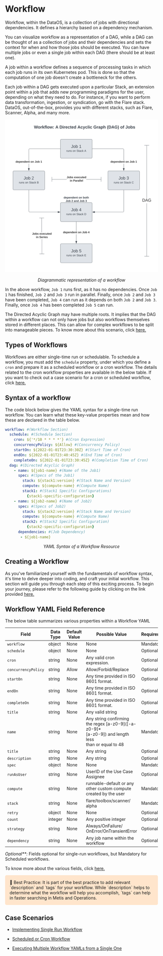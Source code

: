# Workflow

Workflow, within the DataOS, is a collection of jobs with directional dependencies. It defines a hierarchy based on a dependency mechanism.

You can visualize workflow as a representation of a DAG, while a DAG can be thought of as a collection of jobs and their dependencies and sets the context for when and how those jobs should be executed. You can have multiple jobs or even a single job within each DAG (there should be at least one). 

A job within a workflow defines a sequence of processing tasks in which each job runs in its own Kubernetes pod. This is done so that the computation of one job doesn't create a bottleneck for the others.

Each job within a DAG gets executed upon a particular Stack, an extension point within a job that adds new programming paradigms for the user, depending on what they need to do. For instance, if you want to perform data transformation, ingestion, or syndication, go with the Flare stack. DataOS, out-of-the-box, provides you with different stacks, such as Flare, Scanner, Alpha, and many more.

![Diagrammatic representation of a workflow](./Workflow/workflow.svg)

<center><i>Diagrammatic representation of a workflow</i></center>

In the above workflow, `Job 1` runs first, as it has no dependencies. Once `Job 1` has finished, `Job 2` and `Job 3` run in parallel. Finally, once `Job 2` and `Job 3` have been completed, `Job 4` can run as it depends on both `Job 2` and `Job 3`. Finally, once `Job 4` has been completed `Job 5` can run.

The Directed Acyclic Graph may have multiple roots. It implies that the DAG within a workflow can not only have jobs but also workflows themselves stored in different places. This can allow for complex workflows to be split into manageable pieces. To know more about this scenario, click <u><span style="color: blue;">[here.](./Workflow/executing-multiple-workflow-yamls-from-single-one.md)</span></u>

## Types of Workflows

Workflows are either single-time run or schedulable. To schedule a workflow, you must add the `schedule` property, under which you define a `cron` and prepare it as a scheduled workflow or a cron workflow. The details related to the cron workflow properties are available in the below table. If you want to check out a case scenario for a cron or scheduled workflow, click <u><span style="color: blue;">[here.](./Workflow/scheduled-or-cron-workflow.md)</span></u>

## Syntax of a workflow

The code block below gives the YAML syntax for a single-time run workflow. You can learn what these key-value properties mean and how these are declared in the table below.

```yaml
workflow: #(Workflow Section)
  schedule: #(Schedule Section)
    cron: ${'*/10 * * * *'} #(Cron Expression)
    concurrencyPolicy: ${Allow} #(Concurrency Policy)
    startOn: ${2022-01-01T23:30:30Z} #(Start Time of Cron)
    endOn: ${2022-01-01T23:40:45Z} #(End Time of Cron)
    completeOn: ${2022-01-01T23:30:45Z} #(Completion Time of Cron)
  dag: #(Directed Acyclic Graph)
    - name: ${job1-name} #(Name of the Job1)
      spec: #(Specs of the Job1)
        stack: ${stack1:version} #(Stack Name and Version)
        compute: ${compute-name} #(Compute Name)
        stack1: #(Stack1 Specific Configurations)
          {stack1-specific-configuration}
    - name: ${job2-name} #(Name of Job2)
      spec: #(Specs of Job2)
        stack: ${stack2:version} #(Stack Name and Version)
        compute: ${compute-name} #(Compute Name)
        stack2: #(Stack2 Specific Configuration)
          {stack2-specific-configuration}
      dependencies: #(Job Dependency)
       - ${job1-name}
```
<center> <i>YAML Syntax of a Workflow Resource</i></center>

## Creating a Workflow
As you've familiarized yourself with the fundamentals of workflow syntax, it's time to delve deeper into coding, and craft your initial workflow. This section will guide you through each step of this exciting process. To begin your journey, please refer to the following guide by clicking on the link provided <u>[here.](./Workflow/creating-a-workflow.md)</u>

## Workflow YAML Field Reference

The below table summarizes various properties within a Workflow YAML

| Field | Data Type | Default Value | Possible Value | Requirement |
| --- | --- | --- | --- | --- |
| `workflow` | object | None | None | Mandatory |
| `schedule` | object | None | None | Optional**  |
| `cron` | string | None | Any valid cron expression. | Optional**  |
| `concurrencyPolicy` | string | Allow | Allow/Forbid/Replace | Optional |
| `startOn` | string | None | Any time provided in ISO <br> 8601 format. | Optional |
| `endOn` | string | None | Any time provided in ISO <br> 8601 format. | Optional |
| `completeOn` | string | None | Any time provided in ISO <br> 8601 format. | Optional |
| `title` | string | None | Any valid string | Optional |
| `name` | string | None | Any string confirming <br>the regex [a-z0-9]\([-a-z0-9]*<br>[a-z0-9]) and length less <br> than or equal to 48 | Mandatory |
| `title` | string | None | Any string | Optional |
| `description` | string | None | Any string | Optional |
| `spec` | object | None | None | Mandatory |
| `runAsUser` | string | None | UserID of the Use Case <br>Assignee | Optional |
| `compute` | string | None | runnable-default or any <br> other custom compute <br> created by the user | Mandatory |
| `stack` | string | None | flare/toolbox/scanner/<br>alpha | Mandatory |
| `retry` | object | None | None | Optional |
| `count` | integer | None | Any positive integer | Optional |
| `strategy` | string | None | Always/OnFailure/<br>OnError/OnTransientError | Optional |
| `dependency` | string | None | Any job name within the workflow | Optional |

<i>Optional**:</i> Fields optional for single-run workflows, but Mandatory for Scheduled workflows.

To know more about the various fields, click <u>[here.](./Workflow/workflow-yaml-field-reference.md)</u>


<aside style="background-color:#FFE5CC; padding:15px; border-radius:5px;">
📖 Best Practice: It is part of the best practice to add relevant `description` and `tags` for your workflow. While `description` helps to determine what the workflow will help you accomplish, `tags` can help in faster searching in Metis and Operations.
</aside>



## Case Scenarios

- <u>[Implementing Single Run Workflow](./Workflow/single-run-workflow.md)</u>

- <u>[Scheduled or Cron Workflow](./Workflow/scheduled-or-cron-workflow.md)</u>

- <u>[Executing Multiple Workflow YAMLs from a Single One](./Workflow/executing-multiple-workflow-yamls-from-single-one.md)</u>




